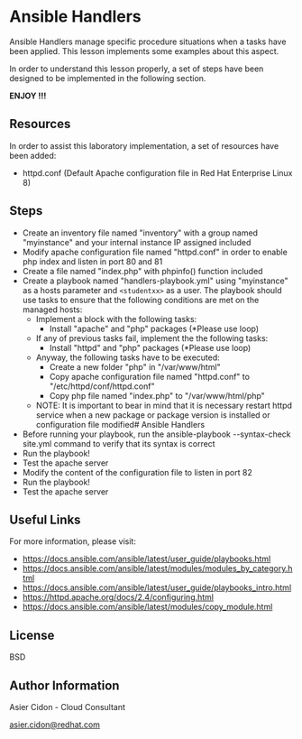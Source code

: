 # Ansible Handlers

Ansible Handlers manage specific procedure situations when a tasks have been applied. This lesson implements some examples about this aspect.

In order to understand this lesson properly, a set of steps have been designed to be implemented in the following section.

**ENJOY !!!**

## Resources

In order to assist this laboratory implementation, a set of resources have been added:

-   httpd.conf (Default Apache configuration file in Red Hat Enterprise Linux 8)

## Steps 

-   Create an inventory file named "inventory" with a group named "myinstance" and your internal instance IP assigned included
-   Modify apache configuration file named "httpd.conf" in order to enable php index and listen in port 80 and 81
-   Create a file named "index.php" with phpinfo() function included
-   Create a playbook named "handlers-playbook.yml" using "myinstance" as a hosts parameter and ``<studentxx>`` as a user. The playbook should use tasks to ensure that the following conditions are met on the managed hosts:
    -   Implement a block with the following tasks:
        -   Install "apache" and "php" packages (\*Please use loop)
    -   If any of previous tasks fail, implement the the following tasks:
        -   Install "httpd" and "php" packages (\*Please use loop)
    -   Anyway, the following tasks have to be executed:
        -   Create a new folder "php" in "/var/www/html"
        -   Copy apache configuration file named "httpd.conf" to "/etc/httpd/conf/httpd.conf"
        -   Copy php file named "index.php" to "/var/www/html/php"
    -   NOTE: It is important to bear in mind that it is necessary restart httpd service when a new package or package version is installed or configuration file modified# Ansible Handlers
-   Before running your playbook, run the ansible-playbook --syntax-check site.yml command to verify that its syntax is correct
-   Run the playbook!
-   Test the apache server
-   Modify the content of the configuration file to listen in port 82
-   Run the playbook!
-   Test the apache server

## Useful Links

For more information, please visit:

-   https://docs.ansible.com/ansible/latest/user_guide/playbooks.html
-   https://docs.ansible.com/ansible/latest/modules/modules_by_category.html
-   https://docs.ansible.com/ansible/latest/user_guide/playbooks_intro.html
-   https://httpd.apache.org/docs/2.4/configuring.html
-   https://docs.ansible.com/ansible/latest/modules/copy_module.html
  
License
-------

BSD

Author Information
------------------

 Asier Cidon - Cloud Consultant

 asier.cidon@redhat.com